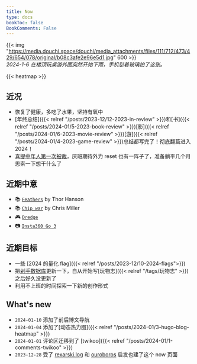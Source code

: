 ```yaml
---
title: Now
type: docs
bookToc: false
BookComments: False
---
```

{{< img "https://media.douchi.space/douchi/media_attachments/files/111/712/473/429/654/078/original/b08c3afe2e96e5d1.jpg" 600 >}} \
*2024-1-6 在楼顶玩桌游外面突然开始下雨，手机怼着玻璃拍了这张。*

{{< heatmap >}}

## 近况
- 恢复了健康，多吃了水果，坚持有氧中
- [年终总结]({{< relref "/posts/2023-12/12-2023-in-review" >}})和[书]({{< relref "/posts/2024-01/5-2023-book-review" >}})[影]({{< relref "/posts/2024-01/6-2023-movie-review" >}})[游]({{< relref "/posts/2024-01/4-2023-game-review" >}})总结都写完了！彻底翻篇进入 2024！
- [喜提中年人第一次被裁](https://t.me/mtfront/2983)，厌班期待外力 reset 也有一阵子了，准备躺平几个月思索一下想干什么了

## 近期中意
- 📚 [`Feathers`](https://amzn.to/48tQ0X3) by Thor Hanson
- 📚 [`Chip war`](https://amzn.to/48qMsEA) by Chris Miller
- 🎮 [`Dredge`](https://neodb.social/game/20slbMvBANRjuFHdSjNjDW)
- 📷 [`Insta360 Go 3`](https://amzn.to/3vkYL76)

## 近期目标
- 一些 [2024 的量化 flag]({{< relref "/posts/2023-12/10-2024-flags">}})
- 把[剁手数据库](https://mtfront.notion.site/mtfront-shopping-reviews-e568ee6ebaa44b5da146cbe4ac4663eb)更新一下，自从开始写[玩物志]({{< relref "/tags/玩物志" >}})之后好久没更新了
- 利用不上班的时间探索一下新的创作形式

## What's new
- `2024-01-10` 添加了前后博文导航 
- `2024-01-04` 添加了[动态热力图]({{< relref "/posts/2024-01/3-hugo-blog-heatmap" >}}) 
- `2024-01-01` 评论区迁移到了 [twikoo]({{< relref "/posts/2024-01/1-comments-twikoo" >}}) 
- `2023-12-28` 受了 [rexarski.log](https://rexarski.com/now/?utm_source=blog.douchi.space) 和 [ouroboros](https://blog.pursuitus.com/now?utm_source=blog.douchi.space) 启发也建了这个 now 页面 


